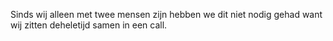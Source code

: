 Sinds wij alleen met twee mensen zijn hebben we dit niet nodig gehad want wij zitten deheletijd samen in een call.